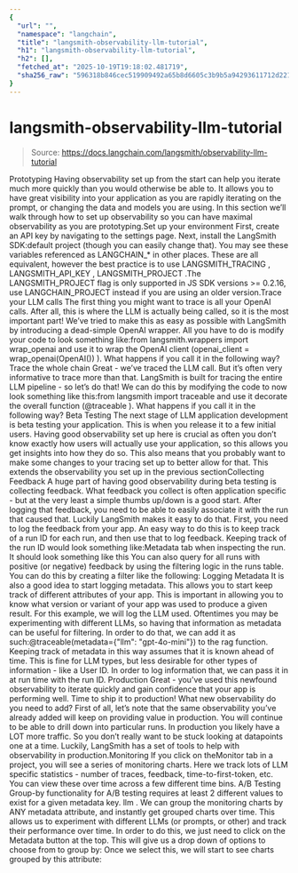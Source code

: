 ```yaml
---
{
  "url": "",
  "namespace": "langchain",
  "title": "langsmith-observability-llm-tutorial",
  "h1": "langsmith-observability-llm-tutorial",
  "h2": [],
  "fetched_at": "2025-10-19T19:18:02.481719",
  "sha256_raw": "596318b846cec519909492a65b8d6605c3b9b5a94293611712d22134cda50492"
}
---
```


# langsmith-observability-llm-tutorial

> Source: https://docs.langchain.com/langsmith/observability-llm-tutorial

Prototyping
Having observability set up from the start can help you iterate much more quickly than you would otherwise be able to. It allows you to have great visibility into your application as you are rapidly iterating on the prompt, or changing the data and models you are using. In this section we’ll walk through how to set up observability so you can have maximal observability as you are prototyping.Set up your environment
First, create an API key by navigating to the settings page. Next, install the LangSmith SDK:default
project (though you can easily change that).
You may see these variables referenced as
LANGCHAIN_*
in other places. These are all equivalent, however the best practice is to use LANGSMITH_TRACING
, LANGSMITH_API_KEY
, LANGSMITH_PROJECT
.The LANGSMITH_PROJECT
flag is only supported in JS SDK versions >= 0.2.16, use LANGCHAIN_PROJECT
instead if you are using an older version.Trace your LLM calls
The first thing you might want to trace is all your OpenAI calls. After all, this is where the LLM is actually being called, so it is the most important part! We’ve tried to make this as easy as possible with LangSmith by introducing a dead-simple OpenAI wrapper. All you have to do is modify your code to look something like:from langsmith.wrappers import wrap_openai
and use it to wrap the OpenAI client (openai_client = wrap_openai(OpenAI())
).
What happens if you call it in the following way?
Trace the whole chain
Great - we’ve traced the LLM call. But it’s often very informative to trace more than that. LangSmith is built for tracing the entire LLM pipeline - so let’s do that! We can do this by modifying the code to now look something like this:from langsmith import traceable
and use it decorate the overall function (@traceable
).
What happens if you call it in the following way?
Beta Testing
The next stage of LLM application development is beta testing your application. This is when you release it to a few initial users. Having good observability set up here is crucial as often you don’t know exactly how users will actually use your application, so this allows you get insights into how they do so. This also means that you probably want to make some changes to your tracing set up to better allow for that. This extends the observability you set up in the previous sectionCollecting Feedback
A huge part of having good observability during beta testing is collecting feedback. What feedback you collect is often application specific - but at the very least a simple thumbs up/down is a good start. After logging that feedback, you need to be able to easily associate it with the run that caused that. Luckily LangSmith makes it easy to do that. First, you need to log the feedback from your app. An easy way to do this is to keep track of a run ID for each run, and then use that to log feedback. Keeping track of the run ID would look something like:Metadata
tab when inspecting the run. It should look something like this
You can also query for all runs with positive (or negative) feedback by using the filtering logic in the runs table. You can do this by creating a filter like the following:
Logging Metadata
It is also a good idea to start logging metadata. This allows you to start keep track of different attributes of your app. This is important in allowing you to know what version or variant of your app was used to produce a given result. For this example, we will log the LLM used. Oftentimes you may be experimenting with different LLMs, so having that information as metadata can be useful for filtering. In order to do that, we can add it as such:@traceable(metadata={"llm": "gpt-4o-mini"})
to the rag
function.
Keeping track of metadata in this way assumes that it is known ahead of time. This is fine for LLM types, but less desirable for other types of information - like a User ID. In order to log information that, we can pass it in at run time with the run ID.
Production
Great - you’ve used this newfound observability to iterate quickly and gain confidence that your app is performing well. Time to ship it to production! What new observability do you need to add? First of all, let’s note that the same observability you’ve already added will keep on providing value in production. You will continue to be able to drill down into particular runs. In production you likely have a LOT more traffic. So you don’t really want to be stuck looking at datapoints one at a time. Luckily, LangSmith has a set of tools to help with observability in production.Monitoring
If you click on theMonitor
tab in a project, you will see a series of monitoring charts. Here we track lots of LLM specific statistics - number of traces, feedback, time-to-first-token, etc. You can view these over time across a few different time bins.
A/B Testing
Group-by functionality for A/B testing requires at least 2 different values to exist for a given metadata key.
llm
. We can group the monitoring charts by ANY metadata attribute, and instantly get grouped charts over time. This allows us to experiment with different LLMs (or prompts, or other) and track their performance over time.
In order to do this, we just need to click on the Metadata
button at the top. This will give us a drop down of options to choose from to group by:
Once we select this, we will start to see charts grouped by this attribute: